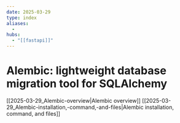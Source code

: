 ```yaml
---
date: 2025-03-29
type: index
aliases:
  -
hubs:
  - "[[fastapi]]"
---
```


# Alembic: lightweight database migration tool for SQLAlchemy
[[2025-03-29_Alembic-overview|Alembic overview]]
[[2025-03-29_Alembic-installation,-command,-and-files|Alembic installation, command, and files]]


